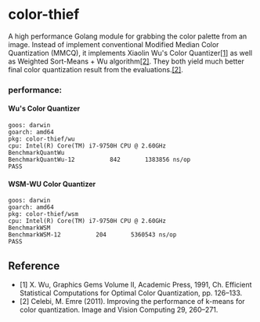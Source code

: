 # color-thief

A high performance Golang module for grabbing the color palette from an image. Instead of 
implement conventional Modified Median Color Quantization (MMCQ), it implements Xiaolin Wu's Color Quantizer[[1]](#1) as well as
Weighted Sort-Means + Wu algorithm[[2]](#2). They both yield 
much better final color quantization result from the evaluations.[[2]](#2).

### performance:
#### Wu's Color Quantizer
 ```
goos: darwin
goarch: amd64
pkg: color-thief/wu
cpu: Intel(R) Core(TM) i7-9750H CPU @ 2.60GHz
BenchmarkQuantWu
BenchmarkQuantWu-12    	     842	   1383856 ns/op
PASS
```

#### WSM-WU Color Quantizer
```
goos: darwin
goarch: amd64
pkg: color-thief/wsm
cpu: Intel(R) Core(TM) i7-9750H CPU @ 2.60GHz
BenchmarkWSM
BenchmarkWSM-12    	     204	   5360543 ns/op
PASS
```
## Reference
 - <a id="1">[1]</a>
   X. Wu, Graphics Gems Volume II, Academic Press, 1991, Ch. Efficient Statistical Computations for Optimal Color Quantization, pp. 126–133.
 - <a id="2">[2]</a>
   Celebi, M. Emre (2011).
   Improving the performance of k-means for color quantization.
   Image and Vision Computing 29, 260–271.
   
 
